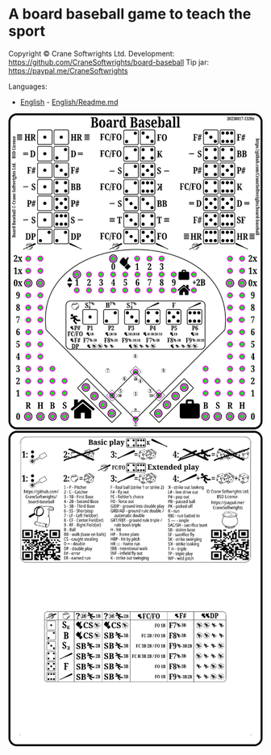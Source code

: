 # A board baseball game to teach the sport

Copyright © Crane Softwrights Ltd.
Development: https://github.com/CraneSoftwrights/board-baseball
Tip jar: https://paypal.me/CraneSoftwrights

Languages:

- [English](English#readme) - [English/Readme.md](English#readme)

<img alt="Single board front" src="shared/combo-board-baseball-crane.png"/>  
<img alt="Single board back" src="shared/back-board-baseball-crane.png"/>  
